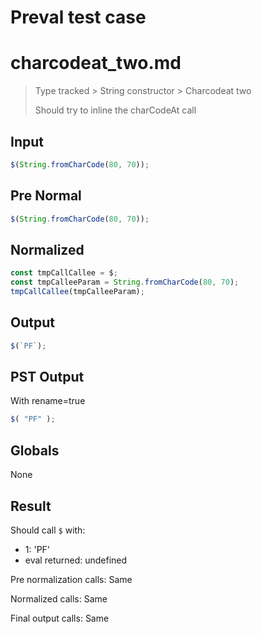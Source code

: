 # Preval test case

# charcodeat_two.md

> Type tracked > String constructor > Charcodeat two
>
> Should try to inline the charCodeAt call

## Input

`````js filename=intro
$(String.fromCharCode(80, 70));
`````

## Pre Normal


`````js filename=intro
$(String.fromCharCode(80, 70));
`````

## Normalized


`````js filename=intro
const tmpCallCallee = $;
const tmpCalleeParam = String.fromCharCode(80, 70);
tmpCallCallee(tmpCalleeParam);
`````

## Output


`````js filename=intro
$(`PF`);
`````

## PST Output

With rename=true

`````js filename=intro
$( "PF" );
`````

## Globals

None

## Result

Should call `$` with:
 - 1: 'PF'
 - eval returned: undefined

Pre normalization calls: Same

Normalized calls: Same

Final output calls: Same
